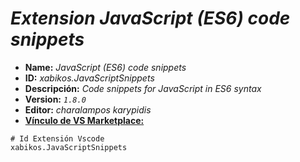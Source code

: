 <!-- Autor: Daniel Benjamin Perez Morales -->
<!-- GitHub: https://github.com/DanielBenjaminPerezMoralesDev13 -->
<!-- GitLab: https://gitlab.com/DanielBenjaminPerezMoralesDev13 -->
<!-- Correo electrónico: danielperezdev@proton.me -->
# ***Extension JavaScript (ES6) code snippets***

- **Name:** *JavaScript (ES6) code snippets*
- **ID:** *xabikos.JavaScriptSnippets*
- **Descripción:** *Code snippets for JavaScript in ES6 syntax*
- **Version:** *`1.8.0`*
- **Editor:** *charalampos karypidis*
- **[Vínculo de VS Marketplace:](https://marketplace.visualstudio.com/items?itemName=xabikos.JavaScriptSnippets "https://marketplace.visualstudio.com/items?itemName=xabikos.JavaScriptSnippets")**

```plaintext
# Id Extensión Vscode
xabikos.JavaScriptSnippets
```
